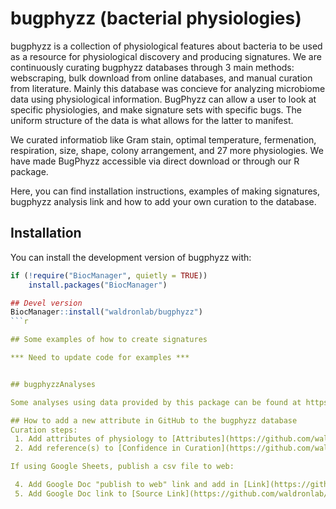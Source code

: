 # bugphyzz (bacterial physiologies)

bugphyzz is a collection of physiological features about bacteria to be used as a resource for physiological discovery and producing signatures. We are continuously curating bugphyzz databases through 3 main methods: webscraping, bulk download from online databases, and manual curation from literature. Mainly this database was concieve for analyzing microbiome data using physiological information. BugPhyzz can allow a user to look at specific physiologies, and make signature sets with specific bugs. The uniform structure of the data is what allows for the latter to manifest.

We curated informatiob like Gram stain, optimal temperature, fermenation, respiration, size, shape, colony arrangement, and 27 more physiologies. We have made BugPhyzz accessible via direct download or through our R package.

Here, you can find installation instructions, examples of making signatures, bugphyzz analysis link and how to add your own curation to the database.

## Installation

You can install the development version of bugphyzz with:


```r
if (!require("BiocManager", quietly = TRUE))
    install.packages("BiocManager")

## Devel version
BiocManager::install("waldronlab/bugphyzz")
```r

## Some examples of how to create signatures 

*** Need to update code for examples ***


## bugphyzzAnalyses

Some analyses using data provided by this package can be found at https://waldronlab.io/bugphyzzAnalyses/

## How to add a new attribute in GitHub to the bugphyzz database
Curation steps:
 1. Add attributes of physiology to [Attributes](https://github.com/waldronlab/bugphyzz/blob/main/inst/extdata/attributes.tsv) using ontology terms
 2. Add reference(s) to [Confidence in Curation](https://github.com/waldronlab/bugphyzz/blob/main/inst/extdata/confidence_in_curation.tsv)

If using Google Sheets, publish a csv file to web:

 4. Add Google Doc "publish to web" link and add in [Link](https://github.com/waldronlab/bugphyzz/blob/main/inst/extdata/links.tsv)
 5. Add Google Doc link to [Source Link](https://github.com/waldronlab/bugphyzz/blob/main/inst/extdata/source_links.tsv)
